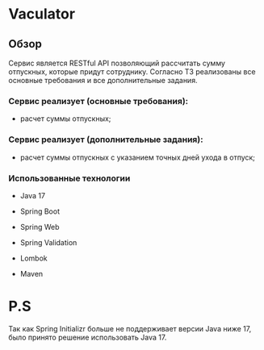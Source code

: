 # Vaculator

## Обзор

Сервис является RESTful API позволяющий рассчитать сумму отпускных, которые придут сотруднику.
Согласно ТЗ реализованы все основные требования и все дополнительные задания.

### Cервис реализует (основные требования):

* расчет суммы отпускных;

### Cервис реализует (дополнительные задания):

* расчет суммы отпускных с указанием точных дней ухода в отпуск;

### Использованные технологии

* Java 17

* Spring Boot

* Spring Web

* Spring Validation

* Lombok

* Maven

# P.S

Так как Spring Initializr больше не поддерживает версии Java ниже 17, 
было принято решение использовать Java 17.

